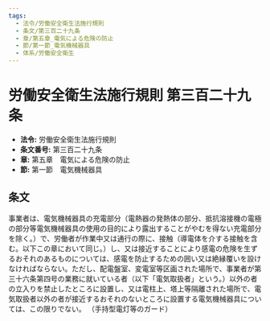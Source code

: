 ```yaml
---
tags:
  - 法令/労働安全衛生法施行規則
  - 条文/第三百二十九条
  - 章/第五章_電気による危険の防止
  - 節/第一節_電気機械器具
  - 体系/労働安全衛生
---
```

# 労働安全衛生法施行規則 第三百二十九条

- **法令:** 労働安全衛生法施行規則
- **条文番号:** 第三百二十九条
- **章:** 第五章　電気による危険の防止
- **節:** 第一節　電気機械器具

## 条文
事業者は、電気機械器具の充電部分（電熱器の発熱体の部分、抵抗溶接機の電極の部分等電気機械器具の使用の目的により露出することがやむを得ない充電部分を除く。）で、労働者が作業中又は通行の際に、接触（導電体を介する接触を含む。以下この章において同じ。）し、又は接近することにより感電の危険を生ずるおそれのあるものについては、感電を防止するための囲い又は絶縁覆いを設けなければならない。ただし、配電盤室、変電室等区画された場所で、事業者が第三十六条第四号の業務に就いている者（以下「電気取扱者」という。）以外の者の立入りを禁止したところに設置し、又は電柱上、塔上等隔離された場所で、電気取扱者以外の者が接近するおそれのないところに設置する電気機械器具については、この限りでない。
（手持型電灯等のガード）


